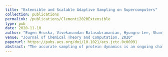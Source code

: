 ```yaml
---
title: "Extensible and Scalable Adaptive Sampling on Supercomputers"
collection: publications
permalink: /publications/Clementi2020Extensible
type: pub
date: 2020-11-10
author: "Eugen Hruska, Vivekanandan Balasubramanian, Hyungro Lee, Shantenu Jha, and Cecilia Clementi"
venue: "Journal of Chemical Theory and Computation, 2020"
paperurl: https://pubs.acs.org/doi/10.1021/acs.jctc.0c00991
abstract: "The accurate sampling of protein dynamics is an ongoing challenge despite the utilization of high-performance computer (HPC) systems. Utilizing only “brute force” molecular dynamics (MD) simulations requires an unacceptably long time to solution. Adaptive sampling methods allow a more effective sampling of protein dynamics than standard MD simulations. Depending on the restarting strategy, the speed up can be more than 1 order of magnitude. One challenge limiting the utilization of adaptive sampling by domain experts is the relatively high complexity of efficiently running adaptive sampling on HPC systems. We discuss how the ExTASY framework can set up new adaptive sampling strategies and reliably execute resulting workflows at scale on HPC platforms. Here, the folding dynamics of four proteins are predicted with no a priori information."
---
```


